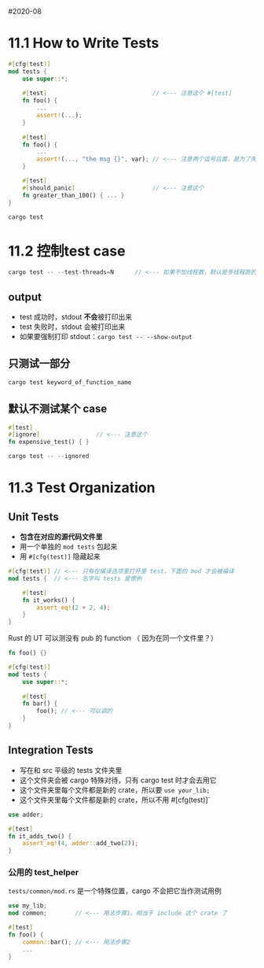 #2020-08 

# 11.1 How to Write Tests

``` rust
#[cfg(test)]
mod tests {
    use super::*;
	
    #[test]                              // <--- 注意这个 #[test]
    fn foo() {
		...
        assert!(...);
    }
	
    #[test]
    fn foo() {
		...
        assert!(..., "the msg {}", var); // <--- 注意两个逗号后面，是为了失败时显式信息用的
    }

    #[test]
    #[should_panic]                      // <--- 注意这个 
    fn greater_than_100() { ... }
}
```

``` rust
cargo test
```

# 11.2 控制test case
``` rust
cargo test -- --test-threads=N      // <--- 如果不加线程数，默认是多线程跑的
```


## output
- test 成功时，stdout **不会**被打印出来
- test 失败时，stdout 会被打印出来
- 如果要强制打印 stdout：`cargo test -- --show-output`

## 只测试一部分
``` rust
cargo test keyword_of_function_name
```

## 默认不测试某个 case
``` rust
#[test]
#[ignore]                // <--- 注意这个
fn expensive_test() { }
```

``` rust
cargo test -- --ignored
```

# 11.3 Test Organization
## Unit Tests
- **包含在对应的源代码文件里**
- 用一个单独的 `mod tests` 包起来
- 用 `#[cfg(test)]` 隐藏起来

``` rust
#[cfg(test)] // <--- 只有在编译选项里打开里 test，下面的 mod 才会被编译
mod tests {  // <--- 名字叫 tests 是惯例

    #[test]
    fn it_works() {
        assert_eq!(2 + 2, 4);
    }
}
```

Rust 的 UT 可以测没有 pub 的 function （ 因为在同一个文件里？）
``` rust
fn foo() {}

#[cfg(test)]
mod tests {
	use super::*;
	
	#[test]
	fn bar() {
		foo(); // <--- 可以调的
	}
}
```

## Integration Tests
- 写在和 src 平级的 tests 文件夹里
- 这个文件夹会被 cargo 特殊对待，只有 cargo test 时才会去用它
- 这个文件夹里每个文件都是新的 crate，所以要 `use your_lib;`
- 这个文件夹里每个文件都是新的 crate，所以不用 #[cfg(test)]`

``` rust
use adder;

#[test]
fn it_adds_two() {
    assert_eq!(4, adder::add_two(2));
}
```

### 公用的 test_helper
`tests/common/mod.rs` 是一个特殊位置，cargo 不会把它当作测试用例
``` rust
use my_lib;
mod common;        // <--- 用法步骤1。相当于 include 这个 crate 了

#[test]
fn foo() {
	common::bar(); // <--- 用法步骤2
	...
}
```